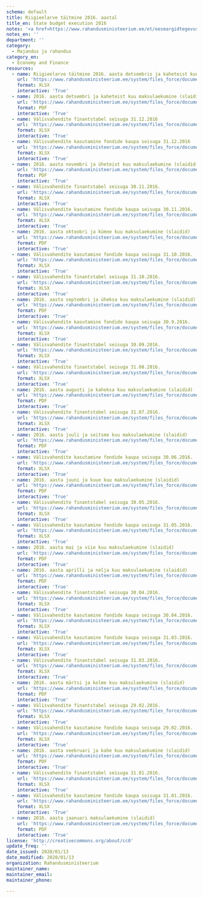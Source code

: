 ```yaml
---
schema: default
title: Riigieelarve täitmine 2016. aastal
title_en: State budget execution 2016
notes: '<a href=https://www.rahandusministeerium.ee/et/eesmargidtegevused/riigieelarve-ja-majandus/riigieelarve-ja-majandusulevaated>Riigieelarved</a>.'
notes_en: ''
department: ''
category:
  - Majandus ja rahandus
category_en:
  - Economy and Finance
resources:
  - name: Riigieelarve täitmine 2016. aasta detsembris ja kaheteist kuuga (tabel)
    url: 'https://www.rahandusministeerium.ee/system/files_force/document_files/koopia_failist_2016_eelarve_12_kuu_31.12.2016.xlsx?download=1'
    format: XLSX
    interactive: 'True'
  - name: 2016. aasta detsembri ja kaheteist kuu maksulaekumine (slaidid)
    url: 'https://www.rahandusministeerium.ee/system/files_force/document_files/maksulaekumised_pressikas_dets_2016.pdf?download=1'
    format: PDF
    interactive: 'True'
  - name: Välisvahendite finantstabel seisuga 31.12.2016
    url: 'https://www.rahandusministeerium.ee/system/files_force/document_files/valisvahendite-finantstabel-seisuga-31-12-2016_0.xlsx?download=1'
    format: XLSX
    interactive: 'True'
  - name: Välisvahendite kasutamine fondide kaupa seisuga 31.12.2016
    url: 'https://www.rahandusministeerium.ee/system/files_force/document_files/valisvahendite-finantstabel-fonditi-2016-12-31_0.xlsx?download=1'
    format: XLSX
    interactive: 'True'
  - name: 2016. aasta novembri ja üheteist kuu maksulaekumine (slaidid)
    url: 'https://www.rahandusministeerium.ee/system/files_force/document_files/maksulaekumised_pressikas_nov_2016.pdf?download=1'
    format: PDF
    interactive: 'True'
  - name: Välisvahendite finantstabel seisuga 30.11.2016.
    url: 'https://www.rahandusministeerium.ee/system/files_force/document_files/valisvahendite-finantstabel-30-11-2016.xlsx?download=1'
    format: XLSX
    interactive: 'True'
  - name: Välisvahendite kasutamine fondide kaupa seisuga 30.11.2016.
    url: 'https://www.rahandusministeerium.ee/system/files_force/document_files/valisvahendite-finantstabel-fonditi-30-11-2016.xlsx?download=1'
    format: XLSX
    interactive: 'True'
  - name: 2016. aasta oktoobri ja kümne kuu maksulaekumine (slaidid)
    url: 'https://www.rahandusministeerium.ee/system/files_force/document_files/maksulaekumised_pressikas_okt_2016.pdf?download=1'
    format: PDF
    interactive: 'True'
  - name: Välisvahendite kasutamine fondide kaupa seisuga 31.10.2016.
    url: 'https://www.rahandusministeerium.ee/system/files_force/document_files/valisvahendite-finantstabel-fonditi-seisuga-2016-31-10.xlsx?download=1'
    format: XLSX
    interactive: 'True'
  - name: Välisvahendite finantstabel seisuga 31.10.2016.
    url: 'https://www.rahandusministeerium.ee/system/files_force/document_files/valisvahendite-finantstabel-seisuga-31-10-2016.xlsx?download=1'
    format: XLSX
    interactive: 'True'
  - name: 2016. aasta septembri ja üheksa kuu maksulaekumine (slaidid)
    url: 'https://www.rahandusministeerium.ee/system/files_force/document_files/maksulaekumised_pressikas_sept_2016.pdf?download=1'
    format: PDF
    interactive: 'True'
  - name: Välisvahendite kasutamine fondide kaupa seisuga 30.9.2016.
    url: 'https://www.rahandusministeerium.ee/system/files_force/document_files/valisvahendite-finantstabel-fonditi-seisuga-30-9-2016.xlsx?download=1'
    format: XLSX
    interactive: 'True'
  - name: Välisvahendite finantstabel seisuga 30.09.2016.
    url: 'https://www.rahandusministeerium.ee/system/files_force/document_files/valisvahendite-finantstabel-seisuga-30-09-2016.xlsx?download=1'
    format: XLSX
    interactive: 'True'
  - name: Välisvahendite finantstabel seisuga 31.08.2016.
    url: 'https://www.rahandusministeerium.ee/system/files_force/document_files/valisvahendite-finantstabel-seisuga-31-08-2016.xlsx?download=1'
    format: XLSX
    interactive: 'True'
  - name: 2016. aasta augusti ja kaheksa kuu maksulaekumine (slaidid)
    url: 'https://www.rahandusministeerium.ee/system/files_force/document_files/rm_maksulaekumised_pressikas_august_2016.pdf?download=1'
    format: PDF
    interactive: 'True'
  - name: Välisvahendite finantstabel seisuga 31.07.2016.
    url: 'https://www.rahandusministeerium.ee/system/files_force/document_files/valisvahendite-finantstabel-seisuga-31-07-2016.xlsx?download=1'
    format: XLSX
    interactive: 'True'
  - name: 2016. aasta juuli ja seitsme kuu maksulaekumine (slaidid)
    url: 'https://www.rahandusministeerium.ee/system/files_force/document_files/maksulaekumised_kodukale_juuli_002_2016.pdf?download=1'
    format: PDF
    interactive: 'True'
  - name: Välisvahendite kasutamine fondide kaupa seisuga 30.06.2016.
    url: 'https://www.rahandusministeerium.ee/system/files_force/document_files/valisvahendite-finantstabel-fonditi-2016-30-6.xlsx?download=1'
    format: XLSX
    interactive: 'True'
  - name: 2016. aasta juuni ja kuue kuu maksulaekumine (slaidid)
    url: 'https://www.rahandusministeerium.ee/system/files_force/document_files/maksulaekumised_kodukale_juuni_002_2016.pdf?download=1'
    format: PDF
    interactive: 'True'
  - name: Välisvahendite finantstabel seisuga 30.05.2016.
    url: 'https://www.rahandusministeerium.ee/system/files_force/document_files/valisvahendite-finantstabel-seisuga-31-5-2016.xlsx?download=1'
    format: XLSX
    interactive: 'True'
  - name: Välisvahendite kasutamine fondide kaupa seisuga 31.05.2016.
    url: 'https://www.rahandusministeerium.ee/system/files_force/document_files/valisvahendite-finantstabel-fonditi-seisuga-31-5-2016.xlsx?download=1'
    format: XLSX
    interactive: 'True'
  - name: 2016. aasta mai ja viie kuu maksulaekumine (slaidid)
    url: 'https://www.rahandusministeerium.ee/system/files_force/document_files/maksulaekumised_kodukale_mai_002_2016.pdf?download=1'
    format: PDF
    interactive: 'True'
  - name: 2016. aasta aprilli ja nelja kuu maksulaekumine (slaidid)
    url: 'https://www.rahandusministeerium.ee/system/files_force/document_files/maksulaekumised_kodulehele_aprill_2016.pdf?download=1'
    format: PDF
    interactive: 'True'
  - name: Välisvahendite finantstabel seisuga 30.04.2016.
    url: 'https://www.rahandusministeerium.ee/system/files_force/document_files/valisvahendite-finantstabel-seisuga-30-04-2016.xlsx?download=1'
    format: XLSX
    interactive: 'True'
  - name: Välisvahendite kasutamine fondide kaupa seisuga 30.04.2016.
    url: 'https://www.rahandusministeerium.ee/system/files_force/document_files/valisvahendite-finantstabel-fonditi-seisuga-30-04-2016.xlsx?download=1'
    format: XLSX
    interactive: 'True'
  - name: Välisvahendite kasutamine fondide kaupa seisuga 31.03.2016.
    url: 'https://www.rahandusministeerium.ee/system/files_force/document_files/valisvahendite-finantstabel-fonditi-31-03-2016.xlsx?download=1'
    format: XLSX
    interactive: 'True'
  - name: Välisvahendite finantstabel seisuga 31.03.2016.
    url: 'https://www.rahandusministeerium.ee/system/files_force/document_files/valisvahendite-finantstabel-seisuga-31-03-2016_0.xlsx?download=1'
    format: XLSX
    interactive: 'True'
  - name: 2016. aasta märtsi ja kolme kuu maksulaekumine (slaidid)
    url: 'https://www.rahandusministeerium.ee/system/files_force/document_files/maksulaekumised_kodukale_marts_2016.pdf?download=1'
    format: PDF
    interactive: 'True'
  - name: Välisvahendite finantstabel seisuga 29.02.2016.
    url: 'https://www.rahandusministeerium.ee/system/files_force/document_files/valisvahendite-finantstabel-seisuga-29-02-2016.xlsx?download=1'
    format: XLSX
    interactive: 'True'
  - name: Välisvahendite kasutamine fondide kaupa seisuga 29.02.2016.
    url: 'https://www.rahandusministeerium.ee/system/files_force/document_files/valisvahendite-finantstabel-fonditi-2016-29-2.xlsx?download=1'
    format: XLSX
    interactive: 'True'
  - name: 2016. aasta veebruari ja kahe kuu maksulaekumine (slaidid)
    url: 'https://www.rahandusministeerium.ee/system/files_force/document_files/maksulaekumised_kodukale_veebr_2016.pdf?download=1'
    format: PDF
    interactive: 'True'
  - name: Välisvahendite finantstabel seisuga 31.01.2016.
    url: 'https://www.rahandusministeerium.ee/system/files_force/document_files/valisvahendite-finantstabel-seisuga-31-01-2016.xlsx?download=1'
    format: XLSX
    interactive: 'True'
  - name: Välisvahendite kasutamine fondide kaupa seisuga 31.01.2016.
    url: 'https://www.rahandusministeerium.ee/system/files_force/document_files/valisvahendite-finantstabel-fonditi-seisuga-31-01-2016.xlsx?download=1'
    format: XLSX
    interactive: 'True'
  - name: 2016. aasta jaanuari maksulaekumine (slaidid)
    url: 'https://www.rahandusministeerium.ee/system/files_force/document_files/maksulaekumised_kodukale_jaan_2016.pdf?download=1'
    format: PDF
    interactive: 'True'
license: 'http://creativecommons.org/about/cc0'
update_freq: ''
date_issued: 2020/01/13
date_modified: 2020/01/13
organization: Rahandusministeerium
maintainer_name: 
maintainer_email: 
maintainer_phone:

---
```

